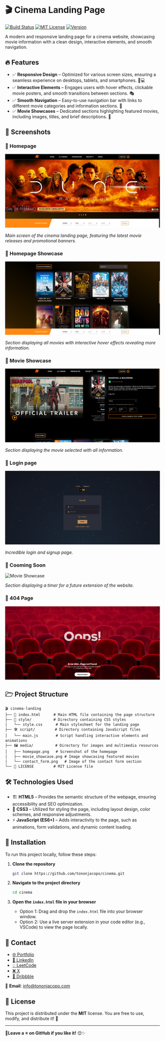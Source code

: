 # 🎬 Cinema Landing Page

[![Build Status](https://img.shields.io/badge/build-passing-brightgreen)](https://github.com/tononjacopo/cinema/actions)
[![MIT License](https://img.shields.io/badge/license-MIT-blue)](LICENSE)
[![Version](https://img.shields.io/badge/version-1.0.0-orange)](https://github.com/tononjacopo/cinema/releases)

A modern and responsive landing page for a cinema website, showcasing movie information with a clean design, interactive elements, and smooth navigation.

## 🔥 Features

- ✅ **Responsive Design** – Optimized for various screen sizes, ensuring a seamless experience on desktops, tablets, and smartphones. 📱💻
- ✅ **Interactive Elements** – Engages users with hover effects, clickable movie posters, and smooth transitions between sections. 🎭
- ✅ **Smooth Navigation** – Easy-to-use navigation bar with links to different movie categories and information sections. 🚀
- ✅ **Movie Showcases** – Dedicated sections highlighting featured movies, including images, titles, and brief descriptions. 🍿

## 📸 Screenshots

### 🔹 Homepage

![Homepage](https://github.com/tononjacopo/cinema/blob/e3e1da8084b17e62ec72c9193ac440650019e2cb/screenshot/viewport.png)

*Main screen of the cinema landing page, featuring the latest movie releases and promotional banners.*

### 🔹 Homepage Showcase

![Movie Showcase](https://github.com/tononjacopo/cinema/blob/e3e1da8084b17e62ec72c9193ac440650019e2cb/screenshot/under-the-page.png)

*Section displaying all movies with interactive hover effects revealing more information.*

### 🔹 Movie Showcase

![Movie Showcase](https://github.com/tononjacopo/cinema/blob/e3e1da8084b17e62ec72c9193ac440650019e2cb/screenshot/page-film.png)

*Section displaying the movie selected with all information.*

### 🔹 Login page

![Movie Showcase](https://github.com/tononjacopo/cinema/blob/e3e1da8084b17e62ec72c9193ac440650019e2cb/screenshot/login.png)

*Incredible login and signup page.*

### 🔹 Cooming Soon

![Movie Showcase](https://github.com/tononjacopo/cinema/blob/e3e1da8084b17e62ec72c9193ac440650019e2cb/screenshot/cooming-soon.png)

*Section displaying a timer for a future extension of the website.*

### 🔹 404 Page

![Movie Showcase](https://github.com/tononjacopo/cinema/blob/e3e1da8084b17e62ec72c9193ac440650019e2cb/screenshot/404.png)


## 🗁 Project Structure

```plaintext
🎬 cinema-landing
├── 📝 index.html      # Main HTML file containing the page structure
├── 🎨 style/          # Directory containing CSS styles
│   └── style.css      # Main stylesheet for the landing page
├── 🛠️ script/         # Directory containing JavaScript files
│   └── main.js        # Script handling interactive elements and animations
├── 🖼️ media/          # Directory for images and multimedia resources
│   ├── homepage.png   # Screenshot of the homepage
│   ├── movie_showcase.png # Image showcasing featured movies
│   └── contact_form.png   # Image of the contact form section
└── 📄 LICENSE         # MIT License file
```

## 🛠️ Technologies Used

- 🏗️ **HTML5** – Provides the semantic structure of the webpage, ensuring accessibility and SEO optimization.
- 🎨 **CSS3** – Utilized for styling the page, including layout design, color schemes, and responsive adjustments.
- ⚡ **JavaScript (ES6+)** – Adds interactivity to the page, such as animations, form validations, and dynamic content loading.

## 🚀 Installation

To run this project locally, follow these steps:

1. **Clone the repository**

   ```bash
   git clone https://github.com/tononjacopo/cinema.git
   ```

2. **Navigate to the project directory**

   ```bash
   cd cinema
   ```

3. **Open the `index.html` file in your browser**

   - Option 1: Drag and drop the `index.html` file into your browser window.
   - Option 2: Use a live server extension in your code editor (e.g., VSCode) to view the page locally.

## 📩 Contact

- [🌐 Portfolio](https://tononjacopo.com)
- [🔗 LinkedIn](https://it.linkedin.com/in/tononjacopo)
- [💡 LeetCode](https://leetcode.com/tononjacopo)
- [❌ X](https://x.com/devtononjacopo)
- [🎨 Dribbble](https://dribbble.com/tononjacopo)

📩 **Email**: [info@tononjacopo.com](mailto:info@tononjacopo.com)

## 📝 License

This project is distributed under the **MIT** license. You are free to use, modify, and distribute it! 🚀

---

**🔗Leave a ⭐ on GitHub if you like it!** 😊✨
